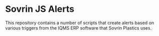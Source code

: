 # Sovrin JS Alerts

This repository contains a number of scripts that create alerts based on various triggers from the IQMS ERP software that Sovrin Plastics uses.
